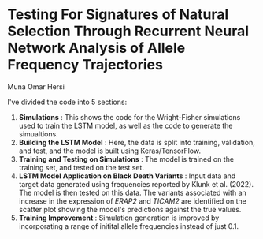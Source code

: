 # Testing For Signatures of Natural Selection Through Recurrent Neural Network Analysis of Allele Frequency Trajectories

Muna Omar Hersi

I've divided the code into 5 sections:

1. **Simulations** : This shows the code for the Wright-Fisher simulations used to train the LSTM model, as well as the code to generate the simualtions.
2. **Building the LSTM Model** : Here, the data is split into training, validation, and test, and the model is built using Keras/TensorFlow.
3. **Training and Testing on Simulations** : The model is trained on the training set, and tested on the test set.
4. **LSTM Model Application on Black Death Variants** : Input data and target data generated using frequencies reported by Klunk et al. (2022). The model is then tested on this data. The variants associated with an increase in the expression of *ERAP2* and *TICAM2* are identified on the scatter plot showing the model's predictions against the true values.
5. **Training Improvement** : Simulation generation is improved by incorporating a range of initital allele frequencies instead of just 0.1.
